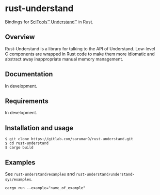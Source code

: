 # rust-understand #

Bindings for [SciTools™ Understand™](https://scitools.com/) in Rust.

## Overview ##

Rust-Understand is a library for talking to the API of Understand. Low-level C
components are wrapped in Rust code to make them more idiomatic and abstract
away inappropriate manual memory management.

## Documentation ##

In development.

## Requirements ##

In development.

## Installation and usage ##

``` shell
$ git clone https://gitlab.com/saruman9/rust-understand.git
$ cd rust-understand
$ cargo build
```

## Examples ##

See `rust-understand/examples` and `rust-understand/understand-sys/examples`.

``` shell
cargo run --example="name_of_example"

```
